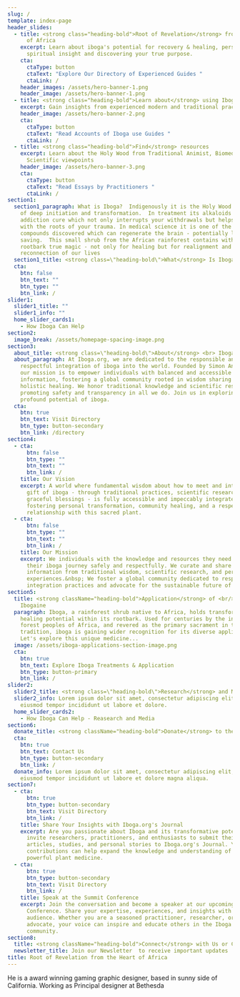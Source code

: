 ```yaml
---
slug: /
template: index-page
header_slides:
  - title: <strong class="heading-bold">Root of Revelation</strong> from the Heart
      of Africa
    excerpt: Learn about iboga's potential for recovery & healing, personal growth,
      spiritual insight and discovering your true purpose.
    cta:
      ctaType: button
      ctaText: "Explore Our Directory of Experienced Guides "
      ctaLink: /
    header_images: /assets/hero-banner-1.png
    header_image: /assets/hero-banner-1.png
  - title: <strong class="heading-bold">Learn about</strong> using Iboga
    excerpt: Gain insights from experienced modern and traditional practitioners
    header_image: /assets/hero-banner-2.png
    cta:
      ctaType: button
      ctaText: "Read Accounts of Iboga use Guides "
      ctaLink: /
  - title: <strong class="heading-bold">Find</strong> resources
    excerpt: Learn about the Holy Wood from Traditional Animist, Biomedical and
      Scientific viewpoints
    header_image: /assets/hero-banner-3.png
    cta:
      ctaType: button
      ctaText: "Read Essays by Practitioners "
      ctaLink: /
section1:
  section1_paragraph: What is Iboga?  Indigenously it is the Holy Wood - an agent
    of deep initiation and transformation.  In treatment its alkaloids are the
    addiction cure which not only interrupts your withdrawals but helps you deal
    with the roots of your trauma. In medical science it is one of the few
    compounds discovered which can regenerate the brain - potentially life
    saving.  This small shrub from the African rainforest contains within its
    rootbark true magic - not only for healing but for realignment and
    reconnection of our lives
  section1_title: <strong class=\"heading-bold\">What</strong> Is Iboga
  cta:
    btn: false
    btn_text: ""
    btn_type: ""
    btn_link: /
slider1:
  slider1_title: ""
  slider1_info: ""
  home_slider_cards1:
    - How Iboga Can Help
section2:
  image_break: /assets/homepage-spacing-image.png
section3:
  about_title: <strong class=\"heading-bold\">About</strong> <br> Iboga.org
  about_paragraph: At Iboga.org, we are dedicated to the responsible and
    respectful integration of iboga into the world. Founded by Simon Anderson,
    our mission is to empower individuals with balanced and accessible
    information, fostering a global community rooted in wisdom sharing and
    holistic healing. We honor traditional knowledge and scientific research,
    promoting safety and transparency in all we do. Join us in exploring the
    profound potential of iboga.
  cta:
    btn: true
    btn_text: Visit Directory
    btn_type: button-secondary
    btn_link: /directory
section4:
  - cta:
      btn: false
      btn_type: ""
      btn_text: ""
      btn_link: /
    title: Our Vision
    excerpt: A world where fundamental wisdom about how to meet and integrate the
      gift of iboga - through traditional practices, scientific research, and
      graceful blessings - is fully accessible and impeccably integrated by all,
      fostering personal transformation, community healing, and a respectful
      relationship with this sacred plant.
  - cta:
      btn: false
      btn_type: ""
      btn_text: ""
      btn_link: /
    title: Our Mission
    excerpt: We individuals with the knowledge and resources they need to navigate
      their iboga journey safely and respectfully. We curate and share balanced
      information from traditional wisdom, scientific research, and personal
      experiences.&nbsp; We foster a global community dedicated to responsible
      integration practices and advocate for the sustainable future of iboga.
section5:
  title: <strong className="heading-bold">Application</strong> of <br/> Iboga and
    Ibogaine
  paragraph: Iboga, a rainforest shrub native to Africa, holds transformative and
    healing potential within its rootbark. Used for centuries by the indigenous
    forest peoples of Africa, and revered as the primary sacrament in the Bwiti
    tradition, iboga is gaining wider recognition for its diverse applications.
    Let's explore this unique medicine...
  image: /assets/iboga-applications-section-image.png
  cta:
    btn: true
    btn_text: Explore Iboga Treatments & Application
    btn_type: button-primary
    btn_link: /
slider2:
  slider2_title: <strong class=\"heading-bold\">Research</strong> and Media
  slider2_info: Lorem ipsum dolor sit amet, consectetur adipiscing elit, sed do
    eiusmod tempor incididunt ut labore et dolore.
  home_slider_cards2:
    - How Iboga Can Help - Reasearch and Media
section6:
  donate_title: <strong className="heading-bold">Donate</strong> to the Legal Challenge Fund
  cta:
    btn: true
    btn_text: Contact Us
    btn_type: button-secondary
    btn_link: /
  donate_info: Lorem ipsum dolor sit amet, consectetur adipiscing elit, sed do
    eiusmod tempor incididunt ut labore et dolore magna aliqua.
section7:
  - cta:
      btn: true
      btn_type: button-secondary
      btn_text: Visit Directory
      btn_link: /
    title: Share Your Insights with Iboga.org's Journal
    excerpt: Are you passionate about Iboga and its transformative potential? We
      invite researchers, practitioners, and enthusiasts to submit their
      articles, studies, and personal stories to Iboga.org's Journal. Your
      contributions can help expand the knowledge and understanding of this
      powerful plant medicine.
  - cta:
      btn: true
      btn_type: button-secondary
      btn_text: Visit Directory
      btn_link: /
    title: Speak at the Summit Conference
    excerpt: Join the conversation and become a speaker at our upcoming Summit
      Conference. Share your expertise, experiences, and insights with a global
      audience. Whether you are a seasoned practitioner, researcher, or
      advocate, your voice can inspire and educate others in the Iboga
      community.
section8:
  title: <strong className="heading-bold">Connect</strong> with Us or Collaborate
  newsletter_title: Join our Newsletter  to receive important updates
title: Root of Revelation from the Heart of Africa
---
```


He is a award winning gaming graphic designer, based in sunny side of California. Working as Principal designer at Bethesda
